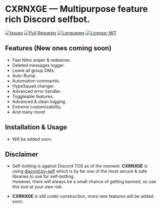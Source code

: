 # **CXRNXGE** — Multipurpose feature rich Discord selfbot.

[![Issues](https://img.shields.io/github/issues/Sxvxgee/CXRNXGE)](https://github.com/Sxvxgee/CXRNXGE/issues) [![Pull Requests](https://img.shields.io/github/issues-pr/Sxvxgee/CXRNXGE)](https://github.com/Sxvxgee/CXRNXGE/pulls) [![Languages](https://img.shields.io/github/languages/top/Sxvxgee/CXRNXGE)](https://github.com/Sxvxgee/CXRNXGE/search?l=kotlin&type=code) [![License: MIT](https://img.shields.io/github/license/Sxvxgee/CXRNXGE)](https://mit-license.org/)

## Features (New ones coming soon)
- Fast Nitro sniper & redeemer.
- Deleted messages logger.
- Leave all group DMs.
- Auto-Bump.
- Automation commands.
- HypeSquad changer.
- Advanced error handler.
- Toggleable features.
- Advanced & clean logging.
- Extreme customizability.
- And many more!

## Installation & Usage
- Will be added soon.

## Disclaimer
- Self-botting is against Discord TOS as of the moment. **CXRNXGE** is using [discord.py-self](https://github.com/dolfies/discord.py-self) which is by far one of the most secure & safe libraries to use for self-botting. <br> However, there will always be a small chance of getting banned, so use this tool at your own risk.

- **CXRNXGE** is still under construction, more new features will be added soon.